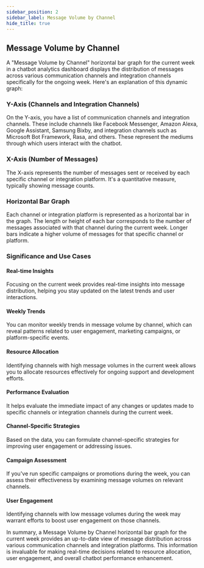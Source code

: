 ```yaml
---
sidebar_position: 2
sidebar_label: Message Volume by Channel
hide_title: true
---
```


## Message Volume by Channel

A "Message Volume by Channel" horizontal bar graph for the current week in a chatbot analytics dashboard displays the distribution of messages across various communication channels and integration channels specifically for the ongoing week. Here's an explanation of this dynamic graph:

### Y-Axis (Channels and Integration Channels)

On the Y-axis, you have a list of communication channels and integration channels. These include channels like Facebook Messenger, Amazon Alexa, Google Assistant, Samsung Bixby, and integration channels such as Microsoft Bot Framework, Rasa, and others. These represent the mediums through which users interact with the chatbot.

### X-Axis (Number of Messages) 

The X-axis represents the number of messages sent or received by each specific channel or integration platform. It's a quantitative measure, typically showing message counts.

### Horizontal Bar Graph

Each channel or integration platform is represented as a horizontal bar in the graph. The length or height of each bar corresponds to the number of messages associated with that channel during the current week. Longer bars indicate a higher volume of messages for that specific channel or platform.

### Significance and Use Cases

#### Real-time Insights

Focusing on the current week provides real-time insights into message distribution, helping you stay updated on the latest trends and user interactions.

#### Weekly Trends

You can monitor weekly trends in message volume by channel, which can reveal patterns related to user engagement, marketing campaigns, or platform-specific events.

#### Resource Allocation

Identifying channels with high message volumes in the current week allows you to allocate resources effectively for ongoing support and development efforts.

#### Performance Evaluation

It helps evaluate the immediate impact of any changes or updates made to specific channels or integration channels during the current week.

#### Channel-Specific Strategies

Based on the data, you can formulate channel-specific strategies for improving user engagement or addressing issues.

#### Campaign Assessment

If you've run specific campaigns or promotions during the week, you can assess their effectiveness by examining message volumes on relevant channels.

#### User Engagement

Identifying channels with low message volumes during the week may warrant efforts to boost user engagement on those channels.

In summary, a Message Volume by Channel horizontal bar graph for the current week provides an up-to-date view of message distribution across various communication channels and integration platforms. This information is invaluable for making real-time decisions related to resource allocation, user engagement, and overall chatbot performance enhancement.